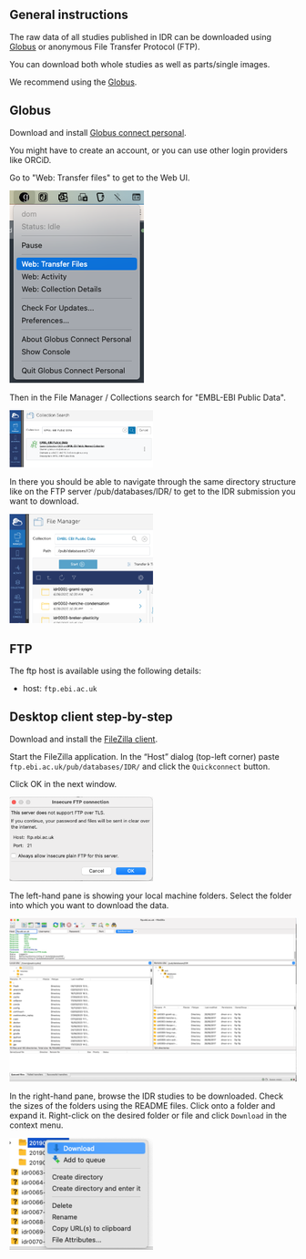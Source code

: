 ## General instructions

The raw data of all studies published in IDR can be downloaded using [Globus](https://www.globus.org/) or anonymous File Transfer Protocol (FTP).

You can download both whole studies as well as parts/single images.

We recommend using the [Globus](https://www.globus.org/).

## Globus

Download and install [Globus connect personal](https://www.globus.org/globus-connect-personal).

You might have to create an account, or you can use other login providers like ORCiD.

Go to "Web: Transfer files" to get to the Web UI.

<img src="img/filezilla/globus_1.png" alt="Globus Web UI" />

Then in the File Manager / Collections search for "EMBL-EBI Public Data".

<img src="img/filezilla/globus_2.png" alt="Globus Collection search" width="50%" />

In there you should be able to navigate through the same directory structure like on the FTP server /pub/databases/IDR/ to get to the IDR submission you want to download. 

<img src="img/filezilla/globus_3.png" alt="Globus IDR collection" width="50%" />

## FTP

The ftp host is available using the following details:

- host: `ftp.ebi.ac.uk`

## Desktop client step-by-step

Download and install the [FileZilla client](https://filezilla-project.org/download.php).

Start the FileZilla application. In the “Host” dialog (top-left corner) paste `ftp.ebi.ac.uk/pub/databases/IDR/` and click the `Quickconnect` button.

Click OK in the next window.

<img src="img/filezilla/filezilla-dialog.png" alt="FileZilla Warning dialog" width="50%" />

The left-hand pane is showing your local machine folders. Select the folder into which you want to download the data.

<img src="img/filezilla/filezilla-desktop.png" alt="FileZilla Desktop" width="100%" />

In the right-hand pane, browse the IDR studies to be downloaded. Check the sizes of the folders using the README files. Click onto a folder and expand it. Right-click on the desired folder or file and click `Download` in the context menu.

<img src="img/filezilla/filezilla-download.png" alt="FileZilla Desktop" width="50%" />
